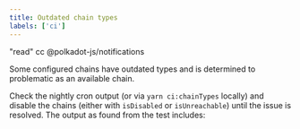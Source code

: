 ```yaml
---
title: Outdated chain types
labels: ['ci']
---
```

"read"
cc @polkadot-js/notifications

Some configured chains have outdated types and is determined to problematic as an available chain.

Check the nightly cron output (or via `yarn ci:chainTypes` locally) and disable the chains (either with `isDisabled` or `isUnreachable`) until the issue is resolved. The output as found from the test includes:
